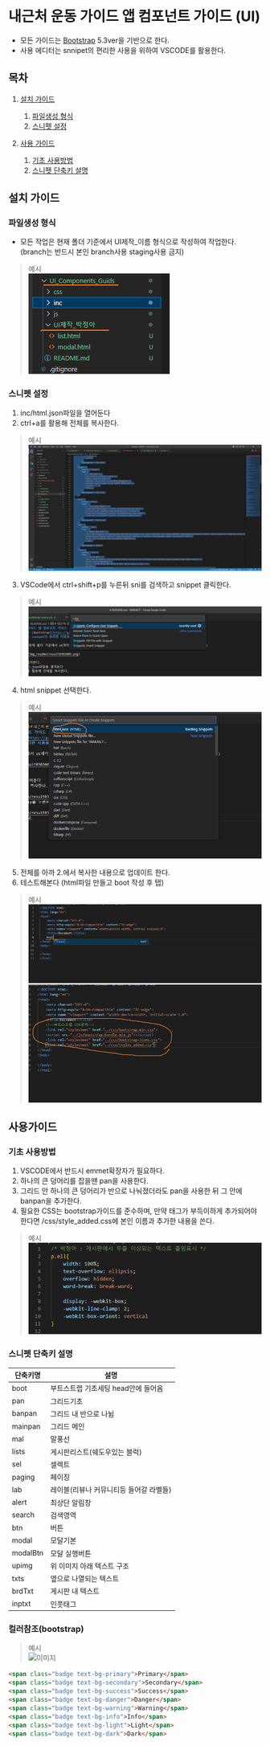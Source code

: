 # 내근처 운동 가이드 앱 컴포넌트 가이드 (UI)
+ 모든 가이드는 [Bootstrap](https://getbootstrap.com/) 5.3ver을 기반으로 한다.
+ 사용 에디터는 snnipet의 편리한 사용을 위하여 VSCODE를 활용한다. 


## 목차 
1. [설치 가이드](#설치-가이드)
    1. [파일생성 형식](#파일생성-형식)
    2. [스니펫 설정](#스니펫-설정)

2. [사용 가이드](#사용-가이드)
    1. [기초 사용방법](#기초-사용방법)
    2. [스니펫 단축키 설명](#스니펫-단축키-설명)

## 설치 가이드
### 파일생성 형식
*  모든 작업은 현재 폴더 기준에서 UI제작_이름 형식으로 작성하여 작업한다. (branch는 반드시 본인 branch사용 staging사용 금지)
> 예시<br>
> ![이미지](../img_readme/result0302009.png) <br>

### 스니펫 설정
1. inc/html.json파일을 열어둔다
2. ctrl+a를 활용해 전체를 복사한다.
> 예시<br>
> ![이미지](../img_readme/result0302010.png) <br>
3. VSCode에서 ctrl+shift+p를 누른뒤 sni를 검색하고 snippet 클릭한다.
> 예시<br>
> ![이미지](../img_readme/result0302011.png) <br>
4. html snippet 선택한다.
> 예시<br>
> ![이미지](../img_readme/result0302012.png) <br>
5. 전체를 아까 2.에서 복사한 내용으로 업데이트 한다.
6. 테스트해본다 (html파일 만들고 boot 작성 후 탭)
> 예시<br>
> ![이미지](../img_readme/result0302013.png) <br>
> ![이미지](../img_readme/result0302014.png) <br>


## 사용가이드   

### 기초 사용방법
1. VSCODE에서 반드시 emmet확장자가 필요하다.
2. 하나의 큰 덩어리를 잡을땐 pan을 사용한다.
3. 그리드 안 하나의 큰 덩어리가 반으로 나눠졌더라도 pan을 사용한 뒤 그 안에 banpan을 추가한다.
4. 필요한 CSS는 bootstrap가이드를 준수하며, 만약 태그가 부득이하게 추가되어야한다면 /css/style_added.css에 본인 이름과 추가한 내용을 쓴다.
> 예시<br>
> ![이미지](../img_readme/result0302015.png) <br>


### 스니펫 단축키 설명

| 단축키명 | 설명 |
| --- | --- |
| boot | 부트스트랩 기초세팅 head안에 들어옴 |
| pan | 그리드기초 |
| banpan | 그리드 내 반으로 나뉨 |
| mainpan | 그리드 메인 |
| mal | 말풍선 |
| lists | 게시판리스트(쉐도우있는 블럭) |
| sel | 셀렉트 |
| paging | 페이징 |
| lab | 레이블(리뷰나 커뮤니티등 들어갈 라벨들) |
| alert | 최상단 알림창 |
| search | 검색영역 |
| btn | 버튼 |
| modal | 모달기본 |
| modalBtn | 모달 실행버튼 |
| upimg | 위 이미지 아래 텍스트 구조 |
| txts | 옆으로 나열되는 텍스트 |
| brdTxt | 게시판 내 텍스트 |
| inptxt | 인풋태그 |



### 컬러참조(bootstrap)
> 예시<br>
> ![이미지](../img_readme/result0302016.png) <br>

```html
<span class="badge text-bg-primary">Primary</span>
<span class="badge text-bg-secondary">Secondary</span>
<span class="badge text-bg-success">Success</span>
<span class="badge text-bg-danger">Danger</span>
<span class="badge text-bg-warning">Warning</span>
<span class="badge text-bg-info">Info</span>
<span class="badge text-bg-light">Light</span>
<span class="badge text-bg-dark">Dark</span>
```